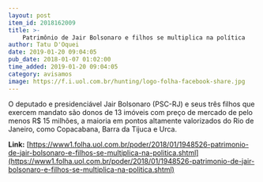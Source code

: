 ```yaml
---
layout: post
item_id: 2018162009
title: >-
    Patrimônio de Jair Bolsonaro e filhos se multiplica na política
author: Tatu D'Oquei
date: 2019-01-20 09:04:05
pub_date: 2018-01-07 01:02:00
time_added: 2019-01-20 09:04:05
category: avisamos
image: https://f.i.uol.com.br/hunting/logo-folha-facebook-share.jpg
---
```


O deputado e presidenciável Jair Bolsonaro (PSC-RJ) e seus três filhos que exercem mandato são donos de 13 imóveis com preço de mercado de pelo menos R$ 15 milhões, a maioria em pontos altamente valorizados do Rio de Janeiro, como Copacabana, Barra da Tijuca e Urca.

**Link:** [https://www1.folha.uol.com.br/poder/2018/01/1948526-patrimonio-de-jair-bolsonaro-e-filhos-se-multiplica-na-politica.shtml](https://www1.folha.uol.com.br/poder/2018/01/1948526-patrimonio-de-jair-bolsonaro-e-filhos-se-multiplica-na-politica.shtml)

